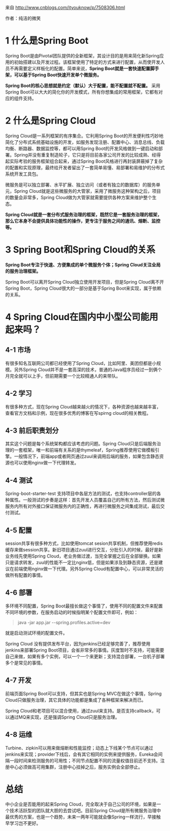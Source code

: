 来自 http://www.cnblogs.com/ityouknow/p/7508306.html

作者：纯洁的微笑

# 1 什么是Spring Boot
Spring Boot是由Pivotal团队提供的全新框架，其设计目的是用来简化新Spring应用的初始搭建以及开发过程。该框架使用了特定的方式来进行配置，从而使开发人员不再需要定义样板化的配置。简单来说，**Spring Boot就是一套快速配置脚手架，可以基于Spring Boot快速开发单个微服务。**

**Spring Boot的核心思想就是约定（默认）大于配置，能不配置就不配置。** 采用Spring Boot可以大大的简化你的开发模式，所有你想集成的常用框架，它都有对应的组件支持。

# 2 什么是Spring Cloud
Spring Cloud是一系列框架的有序集合。它利用Spring Boot的开发便利性巧妙地简化了分布式系统基础设施的开发，如服务发现注册、配置中心、消息总线、负载均衡、断路器、数据监控等，都可以用Spring Boot的开发风格做到一键启动和部署。Spring并没有重复制造轮子，它只是将目前各家公司开发的比较成熟、经得起实际考验的服务框架组合起来，通过Spring Boot风格进行再封装屏蔽掉了复杂的配置和实现原理，最终给开发者留出了一套简单易懂、易部署和易维护的分布式系统开发工具包。

微服务是可以独立部署、水平扩展、独立访问（或者有独立的数据库）的服务单元，Spring Cloud就是这些微服务的大管家，采用了微服务这种架构之后，项目的数量会非常多，Spring Cloud做为大管家就需要提供各种方案来维护整个生态。

**Spring Cloud就是一套分布式服务治理的框架，既然它是一套服务治理的框架，那么它本身不会提供具体功能性的操作，更专注于服务之间的通讯、熔断、监控等。**

# 3 Spring Boot和Spring Cloud的关系
**Spring Boot专注于快速、方便集成的单个微服务个体；Spring Cloud关注全局的服务治理框架。**

Spring Boot可以离开Spring Cloud独立使用开发项目，但是Spring Cloud离不开Spring Boot，Spring Cloud很大的一部分是基于Spring Boot来实现，属于依赖的关系。

# 4 Spring Cloud在国内中小型公司能用起来吗？
## 4-1 市场
有很多知名互联网公司都已经使用了Spring Cloud，比如阿里、美团但都是小规模。另外Spring Cloud并不是一套高深的技术，普通的Java程序员经过一到俩个月完全就可以上手，但前期需要一个比较精通人的来带队。

## 4-2 学习

有很多种方式，现在Spring Cloud越来越火的情况下，各种资源也越来越丰富，查看官方文档和示例，现在很多优秀的博客在写spirng cloud的相关教程。

## 4-3 前后职责划分
其实这个问题是每个系统架构都应该考虑的问题。Spring Cloud只是后端服务治理的一套框架，唯一和前端有关系的是thymeleaf，Spring推荐使用它做模板引擎。一般情况下，前端app或者网页通过zuul来调用后端的服务，如果包含静态资源也可以使用nginx做一下代理转发。

## 4-4 测试
Spring-boot-starter-test 支持项目中各层方法的测试，也支持controller层的各种属性。一般测试的步奏是这样：首先开发人员覆盖自己的所有方法，然后测试微服务内所有对外接口保证微服务内的正确性，再进行微服务之间集成测试，最后交付测试。

## 4-5 配置
session共享有很多种方式，比如使用tomcat sesion共享机制，但推荐使用redis缓存来做session共享。新旧项目通过zuul进行交互，分批引入的时候，最好是新业务线先使用Spring Cloud，老业务做过渡，当完全掌握之后在全部替换。如果只是请求转发，zuul的性能不一定比nginx低，但是如果涉及到静态资源，还是建议在前端使用nginx做一下代理。另外Spring Cloud有配置中心，可以非常灵活的做所有配置的事情。

## 4-6 部署
多环境不同配置，Spring Boot最擅长做这个事情了，使用不同的配置文件来配置不同环境的参数，在服务启动的时候指明某个配置文件即可，例如：
>java -jar app.jar --spring.profiles.active=dev

就是启动测试环境的配置文件。

Spring Cloud 没有提供发布平台，因为jenkins已经足够完善了，推荐使用jenkins来部署Spring Boot项目，会省非常多的事情。灰度暂时不支持，可能需要自己来做，如果有多个实例，可以一个一个来更新；支持混合部署，一台机子部署多个是常见的事情。

## 4-7 开发
前端页面Spring Boot可以支持，但其实也是Spring MVC在做这个事情，Spring Cloud只做服务治理，其它具体的功能都是集成了各种框架来解决而已。

Spring Cloud和老项目可以混合使用，通过zuul来支持。是否支持callback，可以通过MQ来实现，还是强调Spring Cloud只是服务治理。

## 4-8 运维
Turbine、zipkin可以用来做熔断和性能监控；动态上下线某个节点可以通过jenkins来实现；provider下线后，会有其它相同的实例来提供服务，Eureka会间隔一段时间来检测服务的可用性；不同节点配置不同的流量权值目前还不支持。注册中心必须做高可用集群，注册中心挂掉之后，服务实例会全部停止。

# 总结
中小企业是否能用的起来Spring Cloud，完全取决于自己公司的环境，如果是一个技术活跃型的团队就大胆的去尝试吧。目前Spring Cloud是所有微服务治理中最优秀的方案，也是一个趋势，未来一两年可能就会像Spring一样流行，早接触早学习岂不更好。
